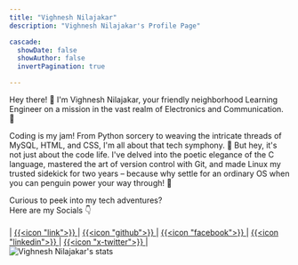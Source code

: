 ```yaml
---
title: "Vighnesh Nilajakar"
description: "Vighnesh Nilajakar's Profile Page"

cascade:
  showDate: false
  showAuthor: false
  invertPagination: true

---
```


Hey there! 👋 I'm Vighnesh Nilajakar, your friendly neighborhood Learning Engineer on a mission in the vast realm of Electronics and Communication. 🚀

Coding is my jam! From Python sorcery to weaving the intricate threads of MySQL, HTML, and CSS, I'm all about that tech symphony. 🎻 But hey, it's not just about the code life. I've delved into the poetic elegance of the C language, mastered the art of version control with Git, and made Linux my trusted sidekick for two years – because why settle for an ordinary OS when you can penguin power your way through! 🐧

Curious to peek into my tech adventures?\
Here are my Socials 👇\
\
| [ {{<icon "link">}} ](https://vighneshnilajakar.github.io/)
| [ {{<icon "github">}} ](https://github.com/VighneshNilajakar)
| [ {{<icon "facebook">}} ](https://www.facebook.com/profile.php?id=100067126757072)
| [ {{<icon "linkedin">}} ](https://www.linkedin.com/in/vighneshnilajakar/) 
| [ {{<icon "x-twitter">}} ](https://twitter.com/VinuNilajakar) |
\
![Vighnesh Nilajakar's stats](https://github-readme-stats.vercel.app/api?username=VighneshNilajakar&show_icons=true&count_private=true&theme=tokyonight)
